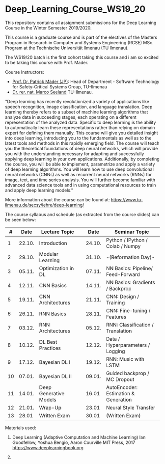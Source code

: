 # Deep_Learning_Course_WS19_20
This repository contains all assignment submissions for the Deep Learning Course in the Winter Semester 2019/2020.

This course is a graduate course and is part of the electives of the Masters Program in Research in Computer and Systems Engineering (RCSE) MSc. Program at the Technische Universität Ilmenau (TU Ilmenau).

The WS19/20 batch is the first cohort taking this course and i am so excited to be taking this course with Prof. Mader. 

Course Instructors: 
* [Prof. Dr. Patrick Mäder (JP)](https://www.tu-ilmenau.de/secsy/lehre/): Head of Department - Software Technology for Safety-Critical Systems Group, TU-Ilmenau
* [Dr. rer. nat. Marco Seeland](https://www.tu-ilmenau.de/secsy/team/marco-seeland/) TU-Ilmenau.

"Deep learning has recently revolutionized a variety of applications like speech recognition, image classification, and language translation. Deep learning thereby refers to a subset of machine learning algorithms that analyze data in succeeding stages, each operating on a different representation of the analyzed data. Specific to deep learning is the ability to automatically learn these representations rather than relying on domain expert for defining them manually. This course will give you detailed insight into deep learning, introducing you to the fundamentals as well as to the latest tools and methods in this rapidly emerging field. The course will teach you the theoretical foundations of deep neural networks, which will provide you with the understanding necessary for adapting and successfully applying deep learning in your own applications. Additionally, by completing the course, you will be able to implement, parametrize and apply a variety of deep learning algorithms. You will learn how to use deep convolutional neural networks (CNNs) as well as recurrent neural networks (RNNs) for image, text, and time series analysis. You will further become familiar with advanced data science tools and in using computational resources to train and apply deep learning models."

More information about the course can be found at: https://www.tu-ilmenau.de/secsy/lehre/deep-learning/

The course syllabus and schedule (as extracted from the course slides) can be seen below:

   #|Date | Lecture Topic |     | Date | Seminar Topic
----|-----|---------------|-----|------|--------------
1|22.10.| Introduction |     |24.10. | Python / IPython / Colab / Numpy
2|29.10.| Modular Learning |     |31.10. | -(Reformation Day)-
3|05.11.| Optimization in DL |     |07.11. | NN Basics: Pipeline/ Feed-Forward
4|12.11.| CNN Basics |     |14.11. | NN Basics: Gradients / Backprop
5|19.11.| CNN Architectures|      | 21.11. | CNN: Design / Training
6|26.11.| RNN Basics|     |28.11.| CNN: Fine-tuning / Features
7|03.12.|RNN Architectures|     |05.12.| RNN: Classification / Translation
8|10.12.| DL Best Practices |     |12.12.| Data / Hyperparameters / Logging
9|17.12.| Bayesian DL I |     |19.12.| RNN: Music with LSTM
10|07.01.| Bayesian DL II |     |09.01.| Guided backprop / MC Dropout
11|14.01.| Deep Generative Models |     |16.01| AutoEncoder: Estimation & Generation
12|21.01.| Wrap-Up |     |23.01| Neural Style Transfer
13|28.01| Written Exam |     |30.01| (Written Exam)


Materials used:
1. Deep Learning (Adaptive Computation and Machine Learning) Ian Goodfellow, Yoshua Bengio, Aaron Courville MIT Press, 2017 https://www.deeplearningbook.org

2. 
